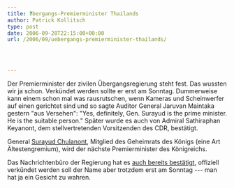```yaml
---
title: ?bergangs-Premierminister Thailands
author: Patrick Kollitsch
type: post
date: 2006-09-28T22:15:00+00:00
url: /2006/09/uebergangs-premierminister-thailands/




---
```

Der Premierminister der zivilen Übergangsregierung steht fest. Das wussten wir ja schon. Verkündet werden sollte er erst am Sonntag. Dummerweise kann einem schon mal was rausrutschen, wenn Kameras und Scheinwerfer auf einen gerichtet sind und so sagte Auditor General Jaruvan Maintaka gestern "aus Versehen": "Yes, definitely, Gen. Surayud is the prime minister. He is the suitable person." Später wurde es auch von Admiral Sathiraphan Keyanont, dem stellvertretenden Vorsitzenden des <span class="caps">CDR</span>, bestätigt.

General [Surayud Chulanont][1], Mitglied des Geheimrats des Königs (eine Art Ältestengremium), wird der nächste Premierminister des Königreichs.

Das Nachrichtenbüro der Regierung hat es [auch bereits bestätigt][2], offiziell verkündet werden soll der Name aber trotzdem erst am Sonntag --- man hat ja ein Gesicht zu wahren.

 [1]: http://en.wikipedia.org/wiki/Surayud_Chulanont
 [2]: http://thainews.prd.go.th/newsenglish/previewnews.php?news_id=254909280049
